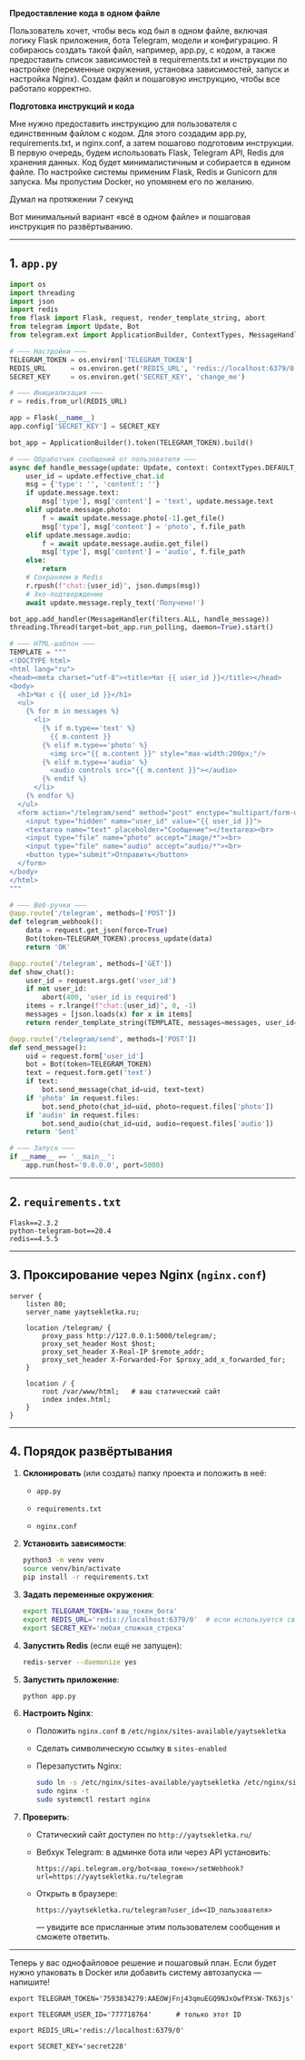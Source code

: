 **Предоставление кода в одном файле**

Пользователь хочет, чтобы весь код был в одном файле, включая логику Flask приложения, бота Telegram, модели и конфигурацию. Я собираюсь создать такой файл, например, app.py, с кодом, а также предоставить список зависимостей в requirements.txt и инструкции по настройке (переменные окружения, установка зависимостей, запуск и настройка Nginx). Создам файл и пошаговую инструкцию, чтобы все работало корректно.

**Подготовка инструкций и кода**

Мне нужно предоставить инструкцию для пользователя с единственным файлом с кодом. Для этого создадим app.py, requirements.txt, и nginx.conf, а затем пошагово подготовим инструкции. В первую очередь, будем использовать Flask, Telegram API, Redis для хранения данных. Код будет минималистичным и собирается в едином файле. По настройке системы применим Flask, Redis и Gunicorn для запуска. Мы пропустим Docker, но упомянем его по желанию.

Думал на протяжении 7 секунд

Вот минимальный вариант «всё в одном файле» и пошаговая инструкция по развёртыванию.

---

## 1. `app.py`

```python
import os
import threading
import json
import redis
from flask import Flask, request, render_template_string, abort
from telegram import Update, Bot
from telegram.ext import ApplicationBuilder, ContextTypes, MessageHandler, filters

# ——— Настройки ———
TELEGRAM_TOKEN = os.environ['TELEGRAM_TOKEN']
REDIS_URL      = os.environ.get('REDIS_URL', 'redis://localhost:6379/0')
SECRET_KEY     = os.environ.get('SECRET_KEY', 'change_me')

# ——— Инициализация ———
r = redis.from_url(REDIS_URL)

app = Flask(__name__)
app.config['SECRET_KEY'] = SECRET_KEY

bot_app = ApplicationBuilder().token(TELEGRAM_TOKEN).build()

# ——— Обработчик сообщений от пользователя ———
async def handle_message(update: Update, context: ContextTypes.DEFAULT_TYPE):
    user_id = update.effective_chat.id
    msg = {'type': '', 'content': ''}
    if update.message.text:
        msg['type'], msg['content'] = 'text', update.message.text
    elif update.message.photo:
        f = await update.message.photo[-1].get_file()
        msg['type'], msg['content'] = 'photo', f.file_path
    elif update.message.audio:
        f = await update.message.audio.get_file()
        msg['type'], msg['content'] = 'audio', f.file_path
    else:
        return
    # Сохраняем в Redis
    r.rpush(f"chat:{user_id}", json.dumps(msg))
    # Эхо-подтверждение
    await update.message.reply_text('Получено!')

bot_app.add_handler(MessageHandler(filters.ALL, handle_message))
threading.Thread(target=bot_app.run_polling, daemon=True).start()

# ——— HTML-шаблон ———
TEMPLATE = """
<!DOCTYPE html>
<html lang="ru">
<head><meta charset="utf-8"><title>Чат {{ user_id }}</title></head>
<body>
  <h1>Чат с {{ user_id }}</h1>
  <ul>
    {% for m in messages %}
      <li>
        {% if m.type=='text' %}
          {{ m.content }}
        {% elif m.type=='photo' %}
          <img src="{{ m.content }}" style="max-width:200px;"/>
        {% elif m.type=='audio' %}
          <audio controls src="{{ m.content }}"></audio>
        {% endif %}
      </li>
    {% endfor %}
  </ul>
  <form action="/telegram/send" method="post" enctype="multipart/form-data">
    <input type="hidden" name="user_id" value="{{ user_id }}">
    <textarea name="text" placeholder="Сообщение"></textarea><br>
    <input type="file" name="photo" accept="image/*"><br>
    <input type="file" name="audio" accept="audio/*"><br>
    <button type="submit">Отправить</button>
  </form>
</body>
</html>
"""

# ——— Веб-ручки ———
@app.route('/telegram', methods=['POST'])
def telegram_webhook():
    data = request.get_json(force=True)
    Bot(token=TELEGRAM_TOKEN).process_update(data)
    return 'OK'

@app.route('/telegram', methods=['GET'])
def show_chat():
    user_id = request.args.get('user_id')
    if not user_id:
        abort(400, 'user_id is required')
    items = r.lrange(f"chat:{user_id}", 0, -1)
    messages = [json.loads(x) for x in items]
    return render_template_string(TEMPLATE, messages=messages, user_id=user_id)

@app.route('/telegram/send', methods=['POST'])
def send_message():
    uid = request.form['user_id']
    bot = Bot(token=TELEGRAM_TOKEN)
    text = request.form.get('text')
    if text:
        bot.send_message(chat_id=uid, text=text)
    if 'photo' in request.files:
        bot.send_photo(chat_id=uid, photo=request.files['photo'])
    if 'audio' in request.files:
        bot.send_audio(chat_id=uid, audio=request.files['audio'])
    return 'Sent'

# ——— Запуск ———
if __name__ == '__main__':
    app.run(host='0.0.0.0', port=5000)
```

---

## 2. `requirements.txt`

```
Flask==2.3.2
python-telegram-bot==20.4
redis==4.5.5
```

---

## 3. Проксирование через Nginx (`nginx.conf`)

```nginx
server {
    listen 80;
    server_name yaytsekletka.ru;

    location /telegram/ {
        proxy_pass http://127.0.0.1:5000/telegram/;
        proxy_set_header Host $host;
        proxy_set_header X-Real-IP $remote_addr;
        proxy_set_header X-Forwarded-For $proxy_add_x_forwarded_for;
    }

    location / {
        root /var/www/html;   # ваш статический сайт
        index index.html;
    }
}
```

---

## 4. Порядок развёртывания

1. **Склонировать** (или создать) папку проекта и положить в неё:
    
    - `app.py`
        
    - `requirements.txt`
        
    - `nginx.conf`
        
2. **Установить зависимости**:
    
    ```bash
    python3 -m venv venv
    source venv/bin/activate
    pip install -r requirements.txt
    ```
    
3. **Задать переменные окружения**:
    
    ```bash
    export TELEGRAM_TOKEN='ваш_токен_бота'
    export REDIS_URL='redis://localhost:6379/0'  # если используется свой Redis
    export SECRET_KEY='любая_сложная_строка'
    ```
    
4. **Запустить Redis** (если ещё не запущен):
    
    ```bash
    redis-server --daemonize yes
    ```
    
5. **Запустить приложение**:
    
    ```bash
    python app.py
    ```
    
6. **Настроить Nginx**:
    
    - Положить `nginx.conf` в `/etc/nginx/sites-available/yaytsekletka`
        
    - Сделать символическую ссылку в `sites-enabled`
        
    - Перезапустить Nginx:
        
        ```bash
        sudo ln -s /etc/nginx/sites-available/yaytsekletka /etc/nginx/sites-enabled/
        sudo nginx -t
        sudo systemctl restart nginx
        ```
        
7. **Проверить**:
    
    - Статический сайт доступен по `http://yaytsekletka.ru/`
        
    - Вебхук Telegram: в админке бота или через API установить:
        
        ```
        https://api.telegram.org/bot<ваш_токен>/setWebhook?url=https://yaytsekletka.ru/telegram
        ```
        
    - Открыть в браузере:
        
        ```
        https://yaytsekletka.ru/telegram?user_id=<ID_пользователя>
        ```
        
        — увидите все присланные этим пользователем сообщения и сможете ответить.
        

---

Теперь у вас однофайловое решение и пошаговый план. Если будет нужно упаковать в Docker или добавить систему автозапуска — напишите!

```
export TELEGRAM_TOKEN='7593834279:AAEOWjFnj43qmuEGQ9NJxOwfPXsW-TK63js'
```
```
export TELEGRAM_USER_ID='777718764'      # только этот ID
```
```
export REDIS_URL='redis://localhost:6379/0'
```
```
export SECRET_KEY='secret228'
```


